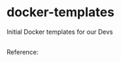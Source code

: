 # docker-templates
Initial Docker templates for our Devs

## 
Reference:

  [Install Docker on Ubuntu]: https://www.digitalocean.com/community/tutorials/how-to-install-and-use-docker-on-ubuntu-16-04
  [https://docs.docker.com/compose/]: https://docs.docker.com/compose/
  [https://docs.docker.com/]: https://docs.docker.com/

